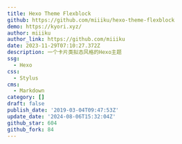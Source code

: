 ```yaml
---
title: Hexo Theme Flexblock
github: https://github.com/miiiku/hexo-theme-flexblock
demo: https://kyori.xyz/
author: miiiku
author_link: https://github.com/miiiku
date: 2023-11-29T07:10:27.372Z
description: 一个卡片类拟态风格的Hexo主题
ssg:
  - Hexo
css:
  - Stylus
cms:
  - Markdown
category: []
draft: false
publish_date: '2019-03-04T09:47:53Z'
update_date: '2024-08-06T15:32:04Z'
github_star: 604
github_fork: 84
---
```

